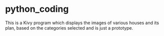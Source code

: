 # python_coding
This is a Kivy program which displays the images of various houses and its plan, based on the categories selected and is just a prototype.
